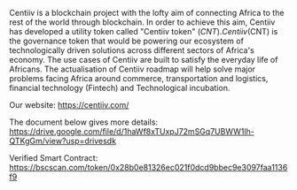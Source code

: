 Centiiv is a blockchain project with the lofty aim of connecting Africa to the rest of the world through blockchain. In order to achieve this aim, Centiiv has developed a utility token called "Centiiv token" ($CNT). Centiiv ($CNT) is the governance token that would be powering our ecosystem of technologically driven solutions across different sectors of Africa's economy. The use cases of Centiiv are built to satisfy the everyday life of Africans. The actualisation of Centiiv roadmap will help solve major problems facing Africa around commerce, transportation and logistics, financial technology (Fintech) and Technological incubation.

Our website: https://centiiv.com/

The document below gives more details: https://drive.google.com/file/d/1haWf8xTUxpJ72mSGq7UBWW1lh-QTKgGm/view?usp=drivesdk

Verified Smart Contract: https://bscscan.com/token/0x28b0e81326ec021f0dcd9bbec9e3097faa1136f9
